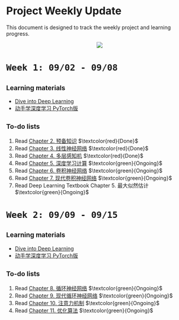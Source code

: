 # Project Weekly Update
This document is designed to track the weekly project and learning progress.

<p align="center">
  <img src="https://github.com/user-attachments/assets/83dfcfbb-2c44-414b-bc2d-6fa49f481e0d" />
</p>

# `Week 1: 09/02 - 09/08`

## <sub> Learning materials
-  [Dive into Deep Learning](https://zh-v2.d2l.ai/chapter_linear-networks/index.html)
- [动手学深度学习 PyTorch版](https://space.bilibili.com/1567748478/channel/seriesdetail?sid=358497)
  
## <sub> To-do lists
1. Read [Chapter 2. 预备知识](https://zh-v2.d2l.ai/chapter_preliminaries/index.html)  $\textcolor{red}{Done}$ 
2. Read [Chapter 3. 线性神经网络](https://zh-v2.d2l.ai/chapter_linear-networks/index.html)  $\textcolor{red}{Done}$ 
3. Read [Chapter 4. 多层感知机](https://zh-v2.d2l.ai/chapter_multilayer-perceptrons/index.html)  $\textcolor{red}{Done}$ 
4. Read [Chapter 5. 深度学习计算](https://zh-v2.d2l.ai/chapter_deep-learning-computation/index.html)  $\textcolor{green}{Ongoing}$ 
5. Read [Chapter 6. 卷积神经网络](https://zh-v2.d2l.ai/chapter_convolutional-neural-networks/index.html) $\textcolor{green}{Ongoing}$ 
6. Read [Chapter 7. 现代卷积神经网络](https://zh-v2.d2l.ai/chapter_convolutional-modern/index.html) $\textcolor{green}{Ongoing}$ 
7. Read Deep Learning Textbook Chapter 5. 最大似然估计  $\textcolor{green}{Ongoing}$ 

# `Week 2: 09/09 - 09/15`

## <sub> Learning materials
-  [Dive into Deep Learning](https://zh-v2.d2l.ai/chapter_linear-networks/index.html)
- [动手学深度学习 PyTorch版](https://space.bilibili.com/1567748478/channel/seriesdetail?sid=358497)
  
## <sub> To-do lists
1. Read [Chapter 8. 循环神经网络](https://zh-v2.d2l.ai/chapter_recurrent-neural-networks/index.html)  $\textcolor{green}{Ongoing}$ 
2. Read [Chapter 9. 现代循环神经网络](https://zh-v2.d2l.ai/chapter_recurrent-modern/index.html)  $\textcolor{green}{Ongoing}$ 
3. Read [Chapter 10. 注意力机制](https://zh-v2.d2l.ai/chapter_attention-mechanisms/index.html)  $\textcolor{green}{Ongoing}$ 
4. Read [Chapter 11. 优化算法](https://zh-v2.d2l.ai/chapter_optimization/index.html)  $\textcolor{green}{Ongoing}$ 
